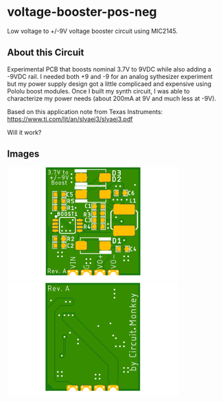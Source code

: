 # voltage-booster-pos-neg
Low voltage to +/-9V voltage booster circuit using MIC2145.


## About this Circuit
Experimental PCB that boosts nominal 3.7V to 9VDC while also adding
a -9VDC rail.  I needed both +9 and -9 for an analog sythesizer experiment
but my power supply design got a little complicaed and expensive using
Pololu boost modules.  Once I built my synth circuit, I was able to characterize
my power needs (about 200mA at 9V and much less at -9V).

Based on this application note from Texas Instruments:
https://www.ti.com/lit/an/slvaej3/slvaej3.pdf

Will it work?

## Images
<img src="Documents/images/voltage-booster-mic2145-pcb-top.png" width="400">
<img src="Documents/images/voltage-booster-mic2145-pcb-bottom.png" width="400">

